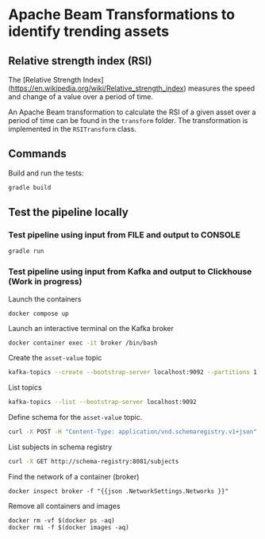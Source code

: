 # Apache Beam Transformations to identify trending assets

## Relative strength index (RSI)

The [Relative Strength Index] (https://en.wikipedia.org/wiki/Relative_strength_index) measures the speed and change of a
value over a period of time.

An Apache Beam transformation to calculate the RSI of a given asset over a period of time can be found in the `transform` 
folder. The transformation is implemented in the `RSITransform` class. 

## Commands

Build and run the tests:
```bash
gradle build
```

## Test the pipeline locally

### Test pipeline using input from FILE and output to CONSOLE

```bash
gradle run
```

### Test pipeline using input from Kafka and output to Clickhouse (Work in progress)

Launch the containers
```
docker compose up
```

Launch an interactive terminal on the Kafka broker

```bash
docker container exec -it broker /bin/bash
```

Create the `asset-value` topic

```bash
kafka-topics --create --bootstrap-server localhost:9092 --partitions 1 --replication-factor 1 --topic asset-value
```

List topics

```bash
kafka-topics --list --bootstrap-server localhost:9092
```

Define schema for the `asset-value` topic.

```bash
curl -X POST -H "Content-Type: application/vnd.schemaregistry.v1+json" --data '{"schema": "{\"type\":\"record\",\"name\":\"AssetValue\",\"namespace\":\"com.example\",\"fields\":[{\"name\":\"timestamp\",\"type\":\"string\"},{\"name\":\"asset\",\"type\":\"string\"}, {\"name\":\"value\",\"type\":\"string\"}]}"}' http://schema-registry:8081/subjects/assets-value-value/versions
```

List subjects in schema registry
```bash
curl -X GET http://schema-registry:8081/subjects
```

Find the network of a container (broker)
```
docker inspect broker -f "{{json .NetworkSettings.Networks }}"
```

Remove all containers and images
```
docker rm -vf $(docker ps -aq)
docker rmi -f $(docker images -aq)
```
